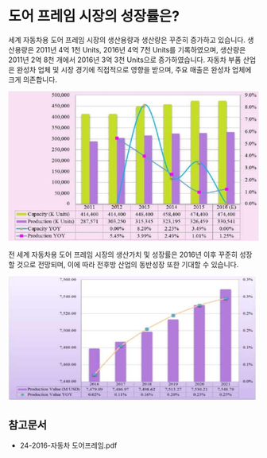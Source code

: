# 도어 프레임 시장의 성장률은?

세계 자동차용 도어 프레임 시장의 생산용량과 생산량은 꾸준히 증가하고 있습니다. 
생산용량은 2011년 4억 1천 Units, 2016년 4억 7천 Units를 기록하였으며, 생산량은 2011년 2억 8천 개에서 2016년 3억 3천 Units으로 증가하였습니다. 
자동차 부품 산업은 완성차 업체 및 시장 경기에 직접적으로 영향을 받으며, 주요 매출은 완성차 업체에 크게 의존합니다.

![전_세계_자동차용_도어_프레임_시장_생산용량_및_생산량_규모](./images/도어프레임_Q14_1_4.PNG)

전 세계 자동차용 도어 프레임 시장의 생산가치 및 성장률은 2016년 이후 꾸준히 성장할 것으로 전망되며, 이에 따라 전후방 산업의 동반성장 또한 기대할 수 있습니다.

![세계_자동차용_도어_프레임_시장_생산가치_및_성장률](./images/도어프레임_Q14_1_4_.PNG)

## 참고문서
- 24-2016-자동차 도어프레임.pdf